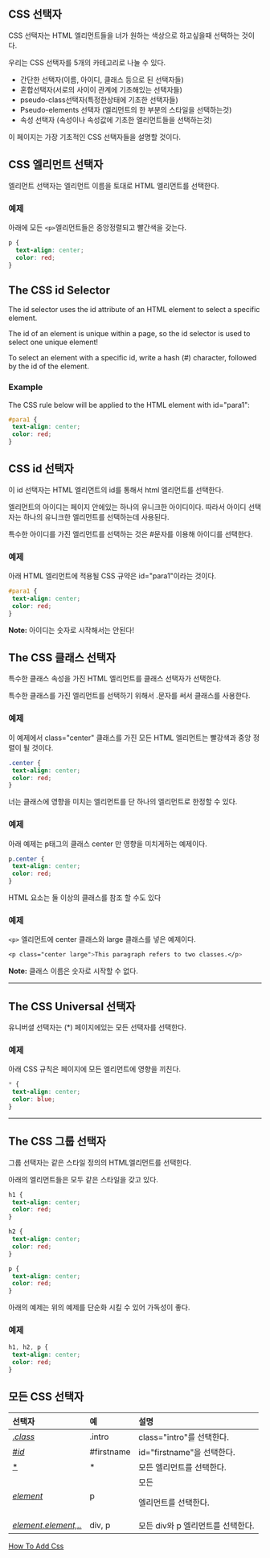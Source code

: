 ## CSS 선택자

CSS 선택자는 HTML 엘리먼트들을 너가 원하는 색상으로 하고싶을때 선택하는 것이다.

우리는 CSS 선택자를 5개의 카테고리로 나눌 수 있다.

- 간단한 선택자(이름, 아이디, 클래스 등으로 된 선택자들)
- 혼합선택자(서로의 사이이 관계에 기초해있는 선택자들)
- pseudo-class선택자(특정한상태에 기초한 선택자들)
- Pseudo-elements 선택자 (엘리먼트의 한 부분의 스타일을 선택하는것)
- 속성 선택자 (속성이나 속성값에 기초한 엘리먼트들을 선택하는것)

이 페이지는 가장 기초적인 CSS 선택자들을 설명할 것이다.



## CSS 엘리먼트 선택자

엘리먼트 선택자는 엘리먼트 이름을 토대로 HTML 엘리먼트를 선택한다.

### 예제

아래에 모든 `<p>`엘리먼트들은 중앙정렬되고 빨간색을 갖는다.

```css
p {
  text-align: center;
  color: red;
}
```



## The CSS id Selector

The id selector uses the id attribute of an HTML element to select a specific element.

The id of an element is unique within a page, so the id selector is used to select one unique element!

To select an element with a specific id, write a hash (#) character, followed by the id of the element.

### Example

The CSS rule below will be applied to the HTML element with id="para1": 

```css
#para1 {
 text-align: center;
 color: red;
}
```



## CSS id 선택자

이 id 선택자는 HTML 엘리먼트의 id를 통해서 html 엘리먼트를 선택한다.

엘리먼트의 아이디는 페이지 안에있는 하나의 유니크한 아이디이다. 따라서 아이디 선택자는 하나의 유니크한 엘리먼트를 선택하는데 사용된다.

특수한 아이디를 가진 엘리먼트를 선택하는 것은 #문자를 이용해 아이디를 선택한다.

### 예제

아래 HTML 엘리먼트에 적용될 CSS 규약은 id="para1"이라는 것이다.

```css
#para1 {
 text-align: center;
 color: red;
}
```



**Note:** 아이디는 숫자로 시작해서는 안된다!



## The CSS 클래스 선택자

특수한 클래스 속성을 가진 HTML 엘리먼트를 클래스 선택자가 선택한다.

특수한 클래스를 가진 엘리먼트를 선택하기 위해서 .문자를 써서 클래스를 사용한다.

### 예제

이 예제에서 class="center" 클래스를 가진 모든 HTML 엘리먼트는 빨강색과 중앙 정렬이 될 것이다.

```css
.center {
 text-align: center;
 color: red;
}
```



너는 클래스에 영향을 미치는 엘리먼트를 단 하나의 엘리먼트로 한정할 수 있다.

### 예제

아래 예제는 p태그의 클래스 center 만 영향을 미치게하는 예제이다.

```css
p.center {
 text-align: center;
 color: red;
}
```



HTML 요소는 둘 이상의 클래스를 참조 할 수도 있다

### 예제

`<p>` 엘리먼트에 center 클래스와 large 클래스를 넣은 예제이다.

```css
<p class="center large">This paragraph refers to two classes.</p>
```



**Note:** 클래스 이름은 숫자로 시작할 수 없다.

------

## The CSS Universal 선택자

유니버셜 선택자는 (*) 페이지에있는 모든 선택자를 선택한다.

### 예제

아래 CSS 규칙은 페이지에 모든 엘리먼트에 영향을 끼친다.

```css
* {
 text-align: center;
 color: blue;
}
```



------

## The CSS 그룹 선택자

그룹 선택자는 같은 스타일 정의의 HTML엘리먼트를 선택한다.

아래의 엘리먼트들은 모두 같은 스타일을 갖고 있다.

```css
h1 {
 text-align: center;
 color: red;
}

h2 {
 text-align: center;
 color: red;
}

p {
 text-align: center;
 color: red;
}
```

아래의 예제는 위의 예제를 단순화 시킬 수 있어 가독성이 좋다.

### 예제 

```css
h1, h2, p {
 text-align: center;
 color: red;
}
```



## 모든 CSS 선택자

| 선택자                                                       | 예         | 설명                              |
| :----------------------------------------------------------- | :--------- | :-------------------------------- |
| [.*class*](https://www.w3schools.com/cssref/sel_class.asp)   | .intro     | class="intro"를 선택한다.         |
| [#*id*](https://www.w3schools.com/cssref/sel_id.asp)         | #firstname | id="firstname"을 선택한다.        |
| [*](https://www.w3schools.com/cssref/sel_all.asp)            | *          | 모든 엘리먼트를 선택한다.         |
| *[element](https://www.w3schools.com/cssref/sel_element.asp)* | p          | 모든 <p> 엘리먼트를 선택한다.     |
| *[element,element,..](https://www.w3schools.com/cssref/sel_element_comma.asp)* | div, p     | 모든 div와 p 엘리먼트를 선택한다. |

[How To Add Css](./CSS_howtoaddcss.md)